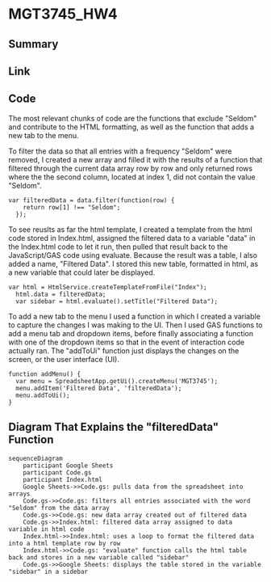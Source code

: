 # MGT3745_HW4

## Summary

## Link

## Code
The most relevant chunks of code are the functions that exclude "Seldom" and contribute to the HTML formatting, as well as the function that adds a new tab to the menu.

To filter the data so that all entries with a frequency "Seldom" were removed, I created a new array and filled it with the results of a function that filtered through the current data array row by row and only returned rows where the the second column, located at index 1, did not contain the value "Seldom". 
```
var filteredData = data.filter(function(row) {
    return row[1] !== "Seldom";
  });
```


To see reuslts as far the html template, I created a template from the html code stored in Index.html, assigned the filtered data to a variable "data" in the Index.html code to let it run, then pulled that result back to the JavaScript/GAS code using evaluate. Because the result was a table, I also added a name, "Filtered Data". I stored this new table, formatted in html, as a new variable that could later be displayed. 
```
var html = HtmlService.createTemplateFromFile("Index");
  html.data = filteredData;
  var sidebar = html.evaluate().setTitle("Filtered Data");
```


To add a new tab to the menu I used a function in which I created a variable to capture the changes I was making to the UI. Then I used GAS functions to add a menu tab and dropdown items, before finally associating a function with one of the dropdown items so that in the event of interaction code actually ran. The "addToUi" function just displays the changes on the screen, or the user interface (UI).
```
function addMenu() {
  var menu = SpreadsheetApp.getUi().createMenu('MGT3745');
  menu.addItem('Filtered Data', 'filteredData');
  menu.addToUi(); 
}
```

## Diagram That Explains the "filteredData" Function
```mermaid
sequenceDiagram
    participant Google Sheets
    participant Code.gs 
    participant Index.html 
    Google Sheets->>Code.gs: pulls data from the spreadsheet into arrays 
    Code.gs->>Code.gs: filters all entries associated with the word "Seldom" from the data array
    Code.gs->>Code.gs: new data array created out of filtered data
    Code.gs->>Index.html: filtered data array assigned to data variable in html code
    Index.html->>Index.html: uses a loop to format the filtered data into a html template row by row
    Index.html->>Code.gs: "evaluate" function calls the html table back and stores in a new variable called "sidebar"
    Code.gs->>Google Sheets: displays the table stored in the variable "sidebar" in a sidebar
```

